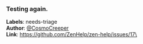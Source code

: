 ### Testing again.

**Labels**: needs-triage\
**Author**: [@CosmoCreeper](https://github.com/CosmoCreeper)\
**Link**: https://github.com/ZenHelp/zen-help/issues/17\
